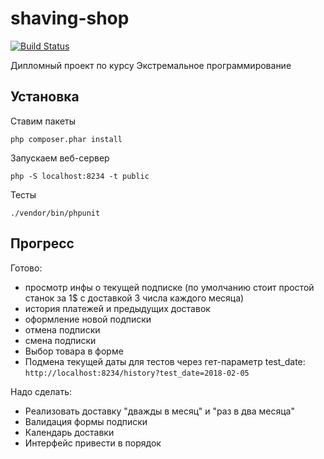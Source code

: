 # shaving-shop

[![Build Status](https://travis-ci.org/SamelVhatargh/shaving-shop.svg?branch=master)](https://travis-ci.org/SamelVhatargh/shaving-shop)

Дипломный проект по курсу Экстремальное программирование

## Установка
Ставим пакеты
```
php composer.phar install
```

Запускаем веб-сервер
```
php -S localhost:8234 -t public
```
Тесты
```
./vendor/bin/phpunit
```

## Прогресс
Готово:
- просмотр инфы о текущей подписке (по умолчанию стоит простой станок за 1$ с доставкой 3 числа каждого месяца)
- история платежей и предыдущих доставок
- оформление новой подписки
- отмена подписки
- смена подписки
- Выбор товара в форме
- Подмена текущей даты для тестов через гет-параметр test_date: `http://localhost:8234/history?test_date=2018-02-05`

Надо сделать:
- Реализовать доставку "дважды в месяц" и "раз в два месяца"
- Валидация формы подписки
- Календарь доставки
- Интерфейс привести в порядок